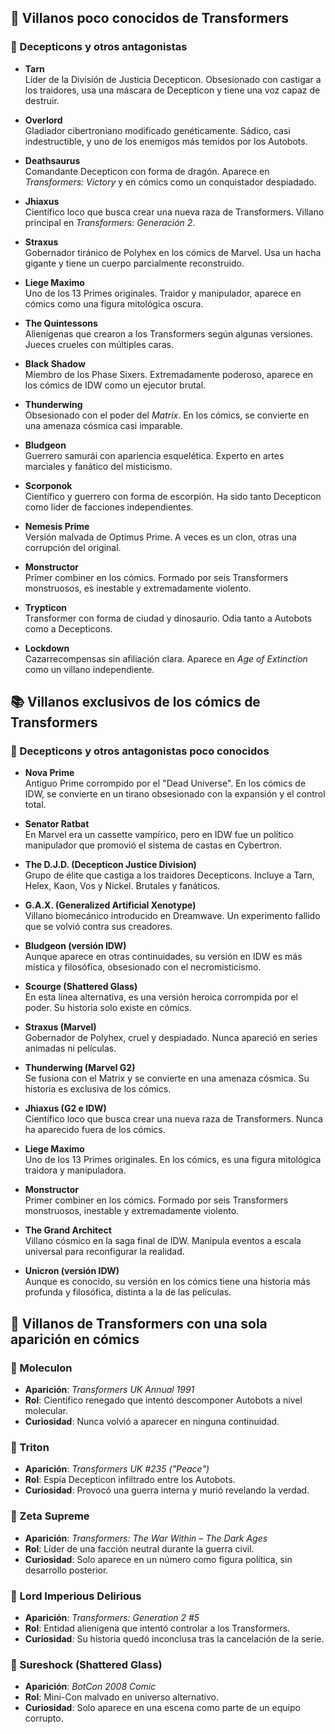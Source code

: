 ## 🤖 Villanos poco conocidos de Transformers

### 🦾 Decepticons y otros antagonistas

- **Tarn**  
  Líder de la División de Justicia Decepticon. Obsesionado con castigar a los traidores, usa una máscara de Decepticon y tiene una voz capaz de destruir.

- **Overlord**  
  Gladiador cibertroniano modificado genéticamente. Sádico, casi indestructible, y uno de los enemigos más temidos por los Autobots.

- **Deathsaurus**  
  Comandante Decepticon con forma de dragón. Aparece en *Transformers: Victory* y en cómics como un conquistador despiadado.

- **Jhiaxus**  
  Científico loco que busca crear una nueva raza de Transformers. Villano principal en *Transformers: Generación 2*.

- **Straxus**  
  Gobernador tiránico de Polyhex en los cómics de Marvel. Usa un hacha gigante y tiene un cuerpo parcialmente reconstruido.

- **Liege Maximo**  
  Uno de los 13 Primes originales. Traidor y manipulador, aparece en cómics como una figura mitológica oscura.

- **The Quintessons**  
  Alienígenas que crearon a los Transformers según algunas versiones. Jueces crueles con múltiples caras.

- **Black Shadow**  
  Miembro de los Phase Sixers. Extremadamente poderoso, aparece en los cómics de IDW como un ejecutor brutal.

- **Thunderwing**  
  Obsesionado con el poder del *Matrix*. En los cómics, se convierte en una amenaza cósmica casi imparable.

- **Bludgeon**  
  Guerrero samurái con apariencia esquelética. Experto en artes marciales y fanático del misticismo.

- **Scorponok**  
  Científico y guerrero con forma de escorpión. Ha sido tanto Decepticon como líder de facciones independientes.

- **Nemesis Prime**  
  Versión malvada de Optimus Prime. A veces es un clon, otras una corrupción del original.

- **Monstructor**  
  Primer combiner en los cómics. Formado por seis Transformers monstruosos, es inestable y extremadamente violento.

- **Trypticon**  
  Transformer con forma de ciudad y dinosaurio. Odia tanto a Autobots como a Decepticons.

- **Lockdown**  
  Cazarrecompensas sin afiliación clara. Aparece en *Age of Extinction* como un villano independiente.

## 📚 Villanos exclusivos de los cómics de Transformers

### 🦾 Decepticons y otros antagonistas poco conocidos

- **Nova Prime**  
  Antiguo Prime corrompido por el "Dead Universe". En los cómics de IDW, se convierte en un tirano obsesionado con la expansión y el control total.

- **Senator Ratbat**  
  En Marvel era un cassette vampírico, pero en IDW fue un político manipulador que promovió el sistema de castas en Cybertron.

- **The D.J.D. (Decepticon Justice Division)**  
  Grupo de élite que castiga a los traidores Decepticons. Incluye a Tarn, Helex, Kaon, Vos y Nickel. Brutales y fanáticos.

- **G.A.X. (Generalized Artificial Xenotype)**  
  Villano biomecánico introducido en Dreamwave. Un experimento fallido que se volvió contra sus creadores.

- **Bludgeon (versión IDW)**  
  Aunque aparece en otras continuidades, su versión en IDW es más mística y filosófica, obsesionado con el necromisticismo.

- **Scourge (Shattered Glass)**  
  En esta línea alternativa, es una versión heroica corrompida por el poder. Su historia solo existe en cómics.

- **Straxus (Marvel)**  
  Gobernador de Polyhex, cruel y despiadado. Nunca apareció en series animadas ni películas.

- **Thunderwing (Marvel G2)**  
  Se fusiona con el Matrix y se convierte en una amenaza cósmica. Su historia es exclusiva de los cómics.

- **Jhiaxus (G2 e IDW)**  
  Científico loco que busca crear una nueva raza de Transformers. Nunca ha aparecido fuera de los cómics.

- **Liege Maximo**  
  Uno de los 13 Primes originales. En los cómics, es una figura mitológica traidora y manipuladora.

- **Monstructor**  
  Primer combiner en los cómics. Formado por seis Transformers monstruosos, inestable y extremadamente violento.

- **The Grand Architect**  
  Villano cósmico en la saga final de IDW. Manipula eventos a escala universal para reconfigurar la realidad.

- **Unicron (versión IDW)**  
  Aunque es conocido, su versión en los cómics tiene una historia más profunda y filosófica, distinta a la de las películas.

## 🧠 Villanos de Transformers con una sola aparición en cómics

### 🔹 Moleculon
- **Aparición**: *Transformers UK Annual 1991*
- **Rol**: Científico renegado que intentó descomponer Autobots a nivel molecular.
- **Curiosidad**: Nunca volvió a aparecer en ninguna continuidad.

### 🔹 Triton
- **Aparición**: *Transformers UK #235 ("Peace")*
- **Rol**: Espía Decepticon infiltrado entre los Autobots.
- **Curiosidad**: Provocó una guerra interna y murió revelando la verdad.

### 🔹 Zeta Supreme
- **Aparición**: *Transformers: The War Within – The Dark Ages*
- **Rol**: Líder de una facción neutral durante la guerra civil.
- **Curiosidad**: Solo aparece en un número como figura política, sin desarrollo posterior.

### 🔹 Lord Imperious Delirious
- **Aparición**: *Transformers: Generation 2 #5*
- **Rol**: Entidad alienígena que intentó controlar a los Transformers.
- **Curiosidad**: Su historia quedó inconclusa tras la cancelación de la serie.

### 🔹 Sureshock (Shattered Glass)
- **Aparición**: *BotCon 2008 Comic*
- **Rol**: Mini-Con malvado en universo alternativo.
- **Curiosidad**: Solo aparece en una escena como parte de un equipo corrupto.